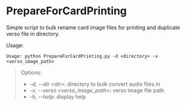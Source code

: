 # PrepareForCardPrinting

Simple script to bulk rename card image files for printing and duplicate verso file in directory.

Usage:

```
Usage: python PrepareForCardPrinting.py -d <directory> -v <verso_image_path>
```

> Options:
>
> * *-d, --dir   \<dir\>*:              directory to bulk convert audio files in
> * *-v, --verso \<verso_image_path\>*: verso image file path
> * *-h, --help*:                       display help
